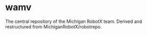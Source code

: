 # wamv
The central repository of the Michigan RobotX team. Derived and restructured from MichiganRobotX/robotrepo. 
